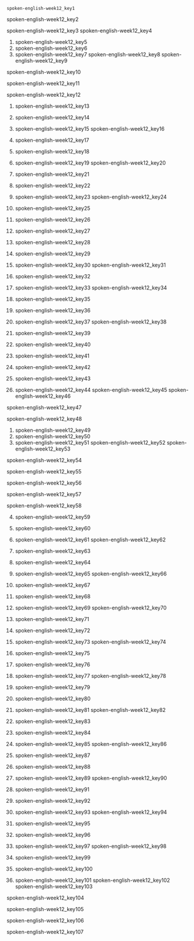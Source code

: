 ```ngMeta
spoken-english-week12_key1
```

spoken-english-week12_key2


spoken-english-week12_key3
spoken-english-week12_key4
1. spoken-english-week12_key5
2. spoken-english-week12_key6
3. spoken-english-week12_key7
spoken-english-week12_key8
spoken-english-week12_key9


spoken-english-week12_key10


spoken-english-week12_key11



spoken-english-week12_key12


1. spoken-english-week12_key13
2. spoken-english-week12_key14
3. spoken-english-week12_key15
spoken-english-week12_key16
1. spoken-english-week12_key17
2. spoken-english-week12_key18
3. spoken-english-week12_key19
spoken-english-week12_key20
1. spoken-english-week12_key21
2. spoken-english-week12_key22
3. spoken-english-week12_key23
spoken-english-week12_key24
1. spoken-english-week12_key25
2. spoken-english-week12_key26
3. spoken-english-week12_key27
1. spoken-english-week12_key28
2. spoken-english-week12_key29
3. spoken-english-week12_key30
spoken-english-week12_key31


5. spoken-english-week12_key32
6. spoken-english-week12_key33
spoken-english-week12_key34
1. spoken-english-week12_key35
2. spoken-english-week12_key36
3. spoken-english-week12_key37
spoken-english-week12_key38
1. spoken-english-week12_key39
2. spoken-english-week12_key40
3. spoken-english-week12_key41
1. spoken-english-week12_key42
2. spoken-english-week12_key43
3. spoken-english-week12_key44
spoken-english-week12_key45
spoken-english-week12_key46


spoken-english-week12_key47


spoken-english-week12_key48
1. spoken-english-week12_key49
2. spoken-english-week12_key50
3. spoken-english-week12_key51
spoken-english-week12_key52
spoken-english-week12_key53


spoken-english-week12_key54


spoken-english-week12_key55


spoken-english-week12_key56


spoken-english-week12_key57


spoken-english-week12_key58


4. spoken-english-week12_key59
5. spoken-english-week12_key60
6. spoken-english-week12_key61
spoken-english-week12_key62


4. spoken-english-week12_key63
5. spoken-english-week12_key64
6. spoken-english-week12_key65
spoken-english-week12_key66


4. spoken-english-week12_key67
5. spoken-english-week12_key68
6. spoken-english-week12_key69
spoken-english-week12_key70


4. spoken-english-week12_key71
5. spoken-english-week12_key72
6. spoken-english-week12_key73
spoken-english-week12_key74


4. spoken-english-week12_key75
5. spoken-english-week12_key76
6. spoken-english-week12_key77
spoken-english-week12_key78


4. spoken-english-week12_key79
5. spoken-english-week12_key80
6. spoken-english-week12_key81
spoken-english-week12_key82


4. spoken-english-week12_key83
5. spoken-english-week12_key84
6. spoken-english-week12_key85
spoken-english-week12_key86


4. spoken-english-week12_key87
5. spoken-english-week12_key88
6. spoken-english-week12_key89
spoken-english-week12_key90


4. spoken-english-week12_key91
5. spoken-english-week12_key92
6. spoken-english-week12_key93
spoken-english-week12_key94


7. spoken-english-week12_key95
8. spoken-english-week12_key96
9. spoken-english-week12_key97
spoken-english-week12_key98


7. spoken-english-week12_key99
8. spoken-english-week12_key100
9. spoken-english-week12_key101
spoken-english-week12_key102
spoken-english-week12_key103


spoken-english-week12_key104


spoken-english-week12_key105


spoken-english-week12_key106


spoken-english-week12_key107
